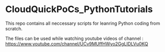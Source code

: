 # CloudQuickPoCs_PythonTutorials

This repo contains all neccessary scripts for leanring Python coding from scratch.

The files can be used while watching youtube videos of channel :  https://www.youtube.com/channel/UCv9MUffHWyo2GgLIDLVu0KQ
